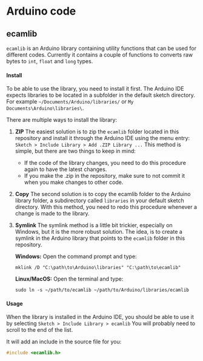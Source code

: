 # Arduino code

## ecamlib

`ecamlib` is an Arduino library containing utility functions
that can be used for different codes. Currently it contains
a couple of functions to converts raw bytes to `int`, `float`
and `long` types.

#### Install

To be able to use the library, you need to install it first.
The Arduino IDE expects libraries to be located in a
subfolder in the default sketch directory. For example
`~/Documents/Arduino/libraries/` or `My Documents\Arduino\libraries\`.

There are multiple ways to install the library:

1. **ZIP**
   The easiest solution is to zip the `ecamlib` folder
   located in this repository and install it through the
   Arduino IDE using the menu entry: `Sketch > Include Library > Add .ZIP Library ...`
   This method is simple, but there are two things to keep in mind:
   - If the code of the library changes, you need to do this
     procedure again to have the latest changes.
   - If you make the .zip in the repository, make sure to not
     commit it when you make changes to other code.
2. **Copy**
   The second solution is to copy the ecamlib folder to the
   Arduino library folder, a subdirectory called `libraries`
   in your default sketch directory. With this method, you
   need to redo this procedure whenever a change is made to
   the library.
3. **Symlink**
   The symlink method is a little bit trickier, especially on Windows,
   but it is the more robust solution. The idea, is to create
   a symlink in the Arduino library that points to the `ecamlib`
   folder in this repository.

   **Windows:**
   Open the command prompt and type:
   ```
   mklink /D "C:\path\to\Arduino\libraries" "C:\path\to\ecamlib"
   ```
   **Linux/MacOS:**
   Open the terminal and type:
   ```
   sudo ln -s ~/path/to/ecamlib ~/path/to/Arduino/libraries/ecamlib
   ```

#### Usage
When the library is installed in the Arduino IDE, you should be
able to use it by selecting `Sketch > Include Library > ecamlib`
You will probably need to scroll to the end of the list.

It will add an include in the source file for you:

```cpp
#include <ecamlib.h>
```